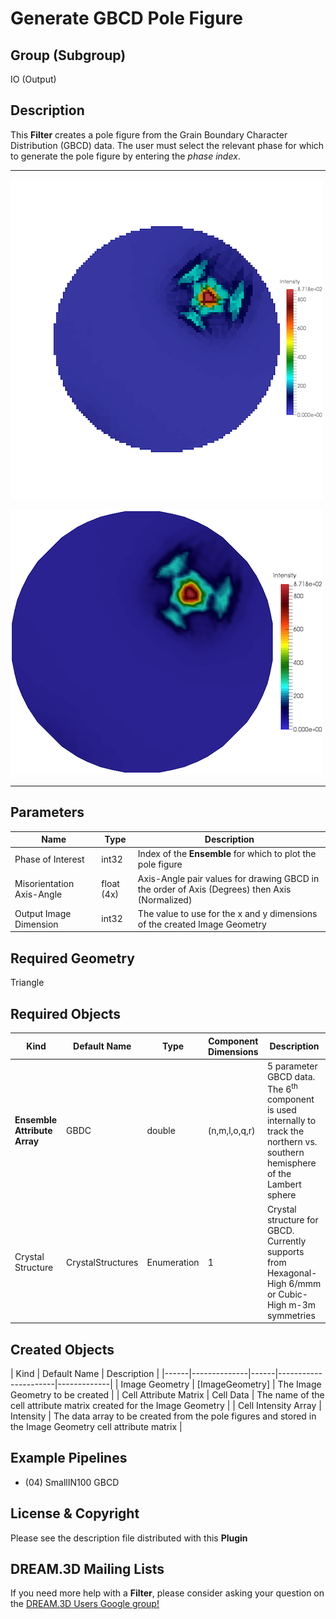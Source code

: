 # Generate GBCD Pole Figure 


## Group (Subgroup) ##

IO (Output)

## Description ##

This **Filter** creates a pole figure from the Grain Boundary Character Distribution (GBCD) data. The user must select the relevant phase for which to generate the pole figure by entering the _phase index_.

-----

![Regular Grid Visualization of the Small IN100 GBCD results](Images/Small_IN00_GBCD_RegularGrid.png)

![Using ParaView's Threshold filter + Cells to Points + Delaunay2D Filters](Images/Small_IN100_GBCD_Delaunay2D.png)

-----

## Parameters ##

| Name | Type | Description |
|------|------|-------------|
| Phase of Interest | int32 | Index of the **Ensemble** for which to plot the pole figure |
| Misorientation Axis-Angle | float (4x) | Axis-Angle pair values for drawing GBCD  in the order of Axis (Degrees) then Axis (Normalized)|
| Output Image Dimension | int32 | The value to use for the x and y dimensions of the created Image Geometry |

## Required Geometry ##

Triangle

## Required Objects ##

| Kind | Default Name | Type | Component Dimensions | Description |
|------|--------------|------|----------------------|-------------|
| **Ensemble Attribute Array** | GBDC | double | (n,m,l,o,q,r) | 5 parameter GBCD data. The 6<sup>th</sup> component is used internally to track the northern vs. southern hemisphere of the Lambert sphere |
| Crystal Structure | CrystalStructures | Enumeration | 1 | Crystal structure for GBCD. Currently supports from Hexagonal-High 6/mmm or Cubic-High m-3m symmetries |

## Created Objects ##

| Kind | Default Name | Description |
|------|--------------|------|----------------------|-------------|
| Image Geometry | [ImageGeometry] | The Image Geometry to be created |
| Cell Attribute Matrix | Cell Data | The name of the cell attribute matrix created for the Image Geometry |
| Cell Intensity Array | Intensity | The data array to be created from the pole figures and stored in the Image Geometry cell attribute matrix |

## Example Pipelines ##

+ (04) SmallIN100 GBCD

## License & Copyright ##

Please see the description file distributed with this **Plugin**

## DREAM.3D Mailing Lists ##

If you need more help with a **Filter**, please consider asking your question on the [DREAM.3D Users Google group!](https://groups.google.com/forum/?hl=en#!forum/dream3d-users)


